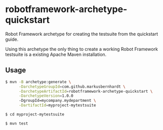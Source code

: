 robotframework-archetype-quickstart
===================================

Robot Framework archetype for creating the testsuite from the quickstart guide.

Using this archetype the only thing to create a working Robot Framework 
testsuite is a existing Apache Maven installation.

Usage
-----

```bash
$ mvn -B archetype:generate \
      -DarchetypeGroupId=com.github.markusbernhardt \
      -DarchetypeArtifactId=robotframework-archetype-quickstart \
      -DarchetypeVersion=1.0.0 
      -DgroupId=mycompany.mydepartment \
      -DartifactId=myproject-mytestsuite

$ cd myproject-mytestsuite

$ mvn test
```
